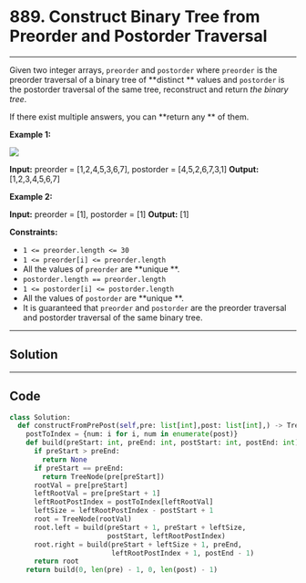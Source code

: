 # 889. Construct Binary Tree from Preorder and Postorder Traversal

---

Given two integer arrays, `preorder` and `postorder` where `preorder` is the preorder traversal of a binary tree of **distinct ** values and `postorder` is the postorder traversal of the same tree, reconstruct and return _the binary tree_.

If there exist multiple answers, you can **return any ** of them.

 

**Example 1:**

![](https://assets.leetcode.com/uploads/2021/07/24/lc-prepost.jpg)


**Input:** preorder = [1,2,4,5,3,6,7], postorder = [4,5,2,6,7,3,1]
**Output:** [1,2,3,4,5,6,7]


**Example 2:**


**Input:** preorder = [1], postorder = [1]
**Output:** [1]


 

**Constraints:**

  * `1 <= preorder.length <= 30`
  * `1 <= preorder[i] <= preorder.length`
  * All the values of `preorder` are **unique **.
  * `postorder.length == preorder.length`
  * `1 <= postorder[i] <= postorder.length`
  * All the values of `postorder` are **unique **.
  * It is guaranteed that `preorder` and `postorder` are the preorder traversal and postorder traversal of the same binary tree.

---

## Solution



---

## Code
```python
class Solution:
  def constructFromPrePost(self,pre: list[int],post: list[int],) -> TreeNode | None:
    postToIndex = {num: i for i, num in enumerate(post)}
    def build(preStart: int, preEnd: int, postStart: int, postEnd: int) -> TreeNode | None:
      if preStart > preEnd:
        return None
      if preStart == preEnd:
        return TreeNode(pre[preStart])
      rootVal = pre[preStart]
      leftRootVal = pre[preStart + 1]
      leftRootPostIndex = postToIndex[leftRootVal]
      leftSize = leftRootPostIndex - postStart + 1
      root = TreeNode(rootVal)
      root.left = build(preStart + 1, preStart + leftSize,
                        postStart, leftRootPostIndex)
      root.right = build(preStart + leftSize + 1, preEnd,
                         leftRootPostIndex + 1, postEnd - 1)
      return root
    return build(0, len(pre) - 1, 0, len(post) - 1)
```